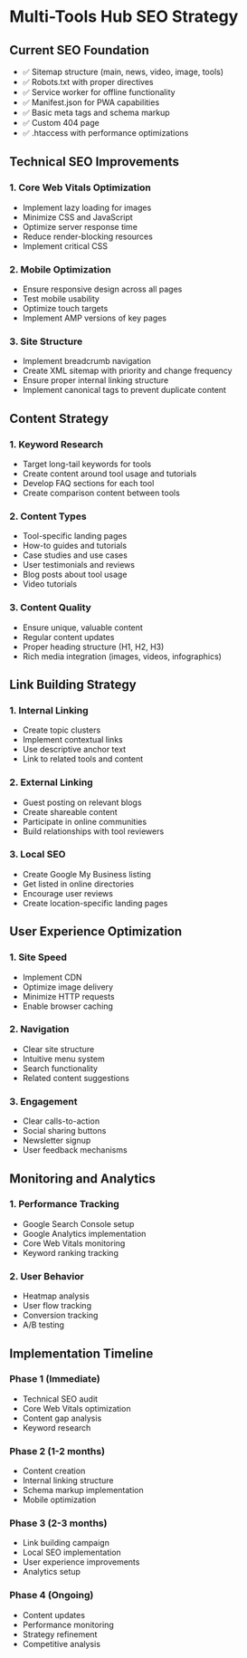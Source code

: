 # Multi-Tools Hub SEO Strategy

## Current SEO Foundation
- ✅ Sitemap structure (main, news, video, image, tools)
- ✅ Robots.txt with proper directives
- ✅ Service worker for offline functionality
- ✅ Manifest.json for PWA capabilities
- ✅ Basic meta tags and schema markup
- ✅ Custom 404 page
- ✅ .htaccess with performance optimizations

## Technical SEO Improvements

### 1. Core Web Vitals Optimization
- Implement lazy loading for images
- Minimize CSS and JavaScript
- Optimize server response time
- Reduce render-blocking resources
- Implement critical CSS

### 2. Mobile Optimization
- Ensure responsive design across all pages
- Test mobile usability
- Optimize touch targets
- Implement AMP versions of key pages

### 3. Site Structure
- Implement breadcrumb navigation
- Create XML sitemap with priority and change frequency
- Ensure proper internal linking structure
- Implement canonical tags to prevent duplicate content

## Content Strategy

### 1. Keyword Research
- Target long-tail keywords for tools
- Create content around tool usage and tutorials
- Develop FAQ sections for each tool
- Create comparison content between tools

### 2. Content Types
- Tool-specific landing pages
- How-to guides and tutorials
- Case studies and use cases
- User testimonials and reviews
- Blog posts about tool usage
- Video tutorials

### 3. Content Quality
- Ensure unique, valuable content
- Regular content updates
- Proper heading structure (H1, H2, H3)
- Rich media integration (images, videos, infographics)

## Link Building Strategy

### 1. Internal Linking
- Create topic clusters
- Implement contextual links
- Use descriptive anchor text
- Link to related tools and content

### 2. External Linking
- Guest posting on relevant blogs
- Create shareable content
- Participate in online communities
- Build relationships with tool reviewers

### 3. Local SEO
- Create Google My Business listing
- Get listed in online directories
- Encourage user reviews
- Create location-specific landing pages

## User Experience Optimization

### 1. Site Speed
- Implement CDN
- Optimize image delivery
- Minimize HTTP requests
- Enable browser caching

### 2. Navigation
- Clear site structure
- Intuitive menu system
- Search functionality
- Related content suggestions

### 3. Engagement
- Clear calls-to-action
- Social sharing buttons
- Newsletter signup
- User feedback mechanisms

## Monitoring and Analytics

### 1. Performance Tracking
- Google Search Console setup
- Google Analytics implementation
- Core Web Vitals monitoring
- Keyword ranking tracking

### 2. User Behavior
- Heatmap analysis
- User flow tracking
- Conversion tracking
- A/B testing

## Implementation Timeline

### Phase 1 (Immediate)
- Technical SEO audit
- Core Web Vitals optimization
- Content gap analysis
- Keyword research

### Phase 2 (1-2 months)
- Content creation
- Internal linking structure
- Schema markup implementation
- Mobile optimization

### Phase 3 (2-3 months)
- Link building campaign
- Local SEO implementation
- User experience improvements
- Analytics setup

### Phase 4 (Ongoing)
- Content updates
- Performance monitoring
- Strategy refinement
- Competitive analysis 